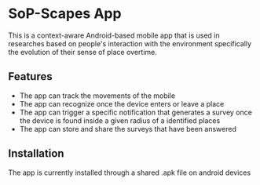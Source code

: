 # SoP-Scapes App

This is a context-aware Android-based mobile app that is used in researches based on people's interaction with the environment specifically the evolution of their sense of place overtime.

## Features

- The app can track the movements of the mobile
- The app can recognize once the device enters or leave a place
- The app can trigger a specific notification that generates a survey once the device is found inside a given radius of a identified places
- The app can store and share the surveys that have been answered

## Installation

The app is currently installed through a shared .apk file on android devices